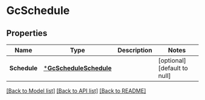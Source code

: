 # GcSchedule

## Properties
Name | Type | Description | Notes
------------ | ------------- | ------------- | -------------
**Schedule** | [***GcScheduleSchedule**](GCScheduleSchedule.md) |  | [optional] [default to null]

[[Back to Model list]](../README.md#documentation-for-models) [[Back to API list]](../README.md#documentation-for-api-endpoints) [[Back to README]](../README.md)


